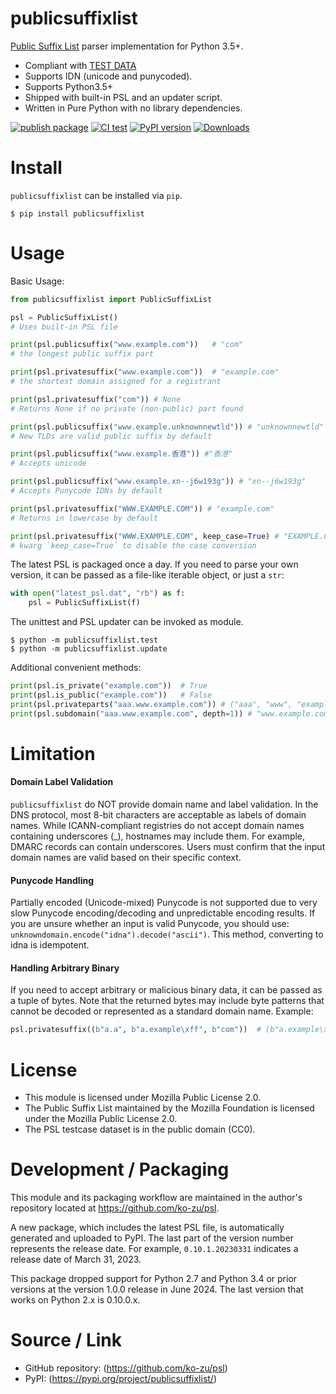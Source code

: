 publicsuffixlist
===

[Public Suffix List](https://publicsuffix.org/) parser implementation for
Python 3.5+.

- Compliant with [TEST DATA](https://raw.githubusercontent.com/publicsuffix/list/master/tests/test_psl.txt)
- Supports IDN (unicode and punycoded).
- Supports Python3.5+
- Shipped with built-in PSL and an updater script.
- Written in Pure Python with no library dependencies.

[![publish package](https://github.com/ko-zu/psl/actions/workflows/autorelease.yml/badge.svg?branch=master)](https://github.com/ko-zu/psl/actions/workflows/autorelease.yml)
[![CI test](https://github.com/ko-zu/psl/actions/workflows/citest.yml/badge.svg?branch=devel)](https://github.com/ko-zu/psl/actions/workflows/citest.yml)
[![PyPI version](https://badge.fury.io/py/publicsuffixlist.svg)](https://badge.fury.io/py/publicsuffixlist)
[![Downloads](http://pepy.tech/badge/publicsuffixlist)](http://pepy.tech/project/publicsuffixlist)

Install
===
`publicsuffixlist` can be installed via `pip`.
```
$ pip install publicsuffixlist
```

Usage
===

Basic Usage:

```python
from publicsuffixlist import PublicSuffixList

psl = PublicSuffixList()
# Uses built-in PSL file

print(psl.publicsuffix("www.example.com"))   # "com"
# the longest public suffix part

print(psl.privatesuffix("www.example.com"))  # "example.com"
# the shortest domain assigned for a registrant

print(psl.privatesuffix("com")) # None
# Returns None if no private (non-public) part found

print(psl.publicsuffix("www.example.unknownnewtld")) # "unknownnewtld"
# New TLDs are valid public suffix by default

print(psl.publicsuffix("www.example.香港")) #"香港"
# Accepts unicode

print(psl.publicsuffix("www.example.xn--j6w193g")) # "xn--j6w193g"
# Accepts Punycode IDNs by default

print(psl.privatesuffix("WWW.EXAMPLE.COM")) # "example.com"
# Returns in lowercase by default

print(psl.privatesuffix("WWW.EXAMPLE.COM", keep_case=True) # "EXAMPLE.COM"
# kwarg `keep_case=True` to disable the case conversion
```

The latest PSL is packaged once a day. If you need to parse your own version,
it can be passed as a file-like iterable object, or just a `str`:

```python
with open("latest_psl.dat", "rb") as f:
    psl = PublicSuffixList(f)
```

The unittest and PSL updater can be invoked as module.
```
$ python -m publicsuffixlist.test
$ python -m publicsuffixlist.update
```

Additional convenient methods:

```python
print(psl.is_private("example.com"))  # True
print(psl.is_public("example.com"))   # False
print(psl.privateparts("aaa.www.example.com")) # ("aaa", "www", "example.com")
print(psl.subdomain("aaa.www.example.com", depth=1)) # "www.example.com"
```

Limitation
===

#### Domain Label Validation

`publicsuffixlist` do NOT provide domain name and label validation.
In the DNS protocol, most 8-bit characters are acceptable as labels of domain
names. While ICANN-compliant registries do not accept domain names containing
underscores (_), hostnames may include them. For example, DMARC records can
contain underscores. Users must confirm that the input domain names are valid
based on their specific context.

#### Punycode Handling
Partially encoded (Unicode-mixed) Punycode is not supported due to very slow
Punycode encoding/decoding and unpredictable encoding results. If you are
unsure whether an input is valid Punycode, you should use:
`unknowndomain.encode("idna").decode("ascii")`. This method, converting to idna
is idempotent.

#### Handling Arbitrary Binary
If you need to accept arbitrary or malicious binary data, it can be passed as a
tuple of bytes. Note that the returned bytes may include byte patterns that
cannot be decoded or represented as a standard domain name.
Example:
```python
psl.privatesuffix((b"a.a", b"a.example\xff", b"com"))  # (b"a.example\xff", b"com")
```

License
===

- This module is licensed under Mozilla Public License 2.0.
- The Public Suffix List maintained by the Mozilla Foundation is licensed under
  the Mozilla Public License 2.0.
- The PSL testcase dataset is in the public domain (CC0).


Development / Packaging
===
This module and its packaging workflow are maintained in the author's
repository located at https://github.com/ko-zu/psl.

A new package, which includes the latest PSL file, is automatically generated
and uploaded to PyPI. The last part of the version number represents the
release date. For example, `0.10.1.20230331` indicates a release date of March
31, 2023.

This package dropped support for Python 2.7 and Python 3.4 or prior versions at
the version 1.0.0 release in June 2024. The last version that works on Python
2.x is 0.10.0.x.


Source / Link
===

- GitHub repository: (https://github.com/ko-zu/psl)
- PyPI: (https://pypi.org/project/publicsuffixlist/)

